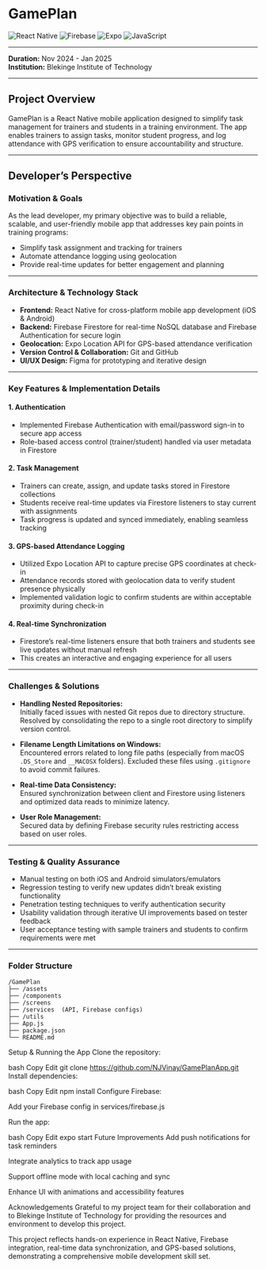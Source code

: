 # GamePlan

![React Native](https://img.shields.io/badge/Framework-React%20Native-blue)
![Firebase](https://img.shields.io/badge/Backend-Firebase-orange)
![Expo](https://img.shields.io/badge/Platform-Expo-green)
![JavaScript](https://img.shields.io/badge/Language-JavaScript-yellow)

---

**Duration:** Nov 2024 - Jan 2025  
**Institution:** Blekinge Institute of Technology

---

## Project Overview

GamePlan is a React Native mobile application designed to simplify task management for trainers and students in a training environment. The app enables trainers to assign tasks, monitor student progress, and log attendance with GPS verification to ensure accountability and structure.

---

## Developer’s Perspective

### Motivation & Goals

As the lead developer, my primary objective was to build a reliable, scalable, and user-friendly mobile app that addresses key pain points in training programs:

- Simplify task assignment and tracking for trainers  
- Automate attendance logging using geolocation  
- Provide real-time updates for better engagement and planning

---

### Architecture & Technology Stack

- **Frontend:** React Native for cross-platform mobile app development (iOS & Android)  
- **Backend:** Firebase Firestore for real-time NoSQL database and Firebase Authentication for secure login  
- **Geolocation:** Expo Location API for GPS-based attendance verification  
- **Version Control & Collaboration:** Git and GitHub  
- **UI/UX Design:** Figma for prototyping and iterative design

---

### Key Features & Implementation Details

#### 1. Authentication

- Implemented Firebase Authentication with email/password sign-in to secure app access  
- Role-based access control (trainer/student) handled via user metadata in Firestore

#### 2. Task Management

- Trainers can create, assign, and update tasks stored in Firestore collections  
- Students receive real-time updates via Firestore listeners to stay current with assignments  
- Task progress is updated and synced immediately, enabling seamless tracking

#### 3. GPS-based Attendance Logging

- Utilized Expo Location API to capture precise GPS coordinates at check-in  
- Attendance records stored with geolocation data to verify student presence physically  
- Implemented validation logic to confirm students are within acceptable proximity during check-in

#### 4. Real-time Synchronization

- Firestore’s real-time listeners ensure that both trainers and students see live updates without manual refresh  
- This creates an interactive and engaging experience for all users

---

### Challenges & Solutions

- **Handling Nested Repositories:**  
  Initially faced issues with nested Git repos due to directory structure. Resolved by consolidating the repo to a single root directory to simplify version control.

- **Filename Length Limitations on Windows:**  
  Encountered errors related to long file paths (especially from macOS `.DS_Store` and `__MACOSX` folders). Excluded these files using `.gitignore` to avoid commit failures.

- **Real-time Data Consistency:**  
  Ensured synchronization between client and Firestore using listeners and optimized data reads to minimize latency.

- **User Role Management:**  
  Secured data by defining Firebase security rules restricting access based on user roles.

---

### Testing & Quality Assurance

- Manual testing on both iOS and Android simulators/emulators  
- Regression testing to verify new updates didn’t break existing functionality  
- Penetration testing techniques to verify authentication security  
- Usability validation through iterative UI improvements based on tester feedback  
- User acceptance testing with sample trainers and students to confirm requirements were met

---

### Folder Structure

```plaintext
/GamePlan
├── /assets
├── /components
├── /screens
├── /services  (API, Firebase configs)
├── /utils
├── App.js
├── package.json
└── README.md
```

Setup & Running the App
Clone the repository:

bash
Copy
Edit
git clone https://github.com/NJVinay/GamePlanApp.git
Install dependencies:

bash
Copy
Edit
npm install
Configure Firebase:

Add your Firebase config in services/firebase.js

Run the app:

bash
Copy
Edit
expo start
Future Improvements
Add push notifications for task reminders

Integrate analytics to track app usage

Support offline mode with local caching and sync

Enhance UI with animations and accessibility features

Acknowledgements
Grateful to my project team for their collaboration and to Blekinge Institute of Technology for providing the resources and environment to develop this project.

This project reflects hands-on experience in React Native, Firebase integration, real-time data synchronization, and GPS-based solutions, demonstrating a comprehensive mobile development skill set.

